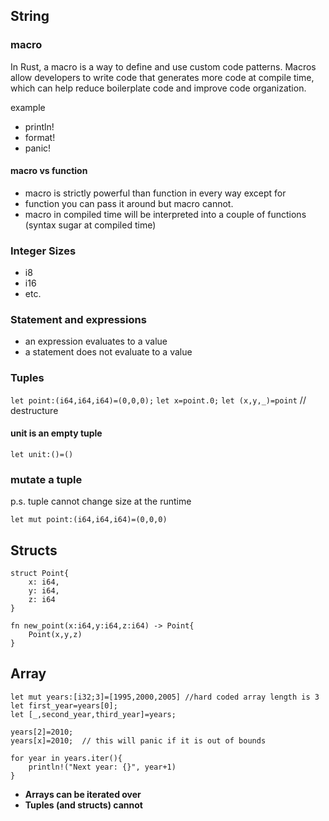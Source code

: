 ## String
### macro
In Rust, a macro is a way to define and use custom code patterns. Macros allow developers to write code that generates more code at compile time, which can help reduce boilerplate code and improve code organization.

example

- println!
- format!
- panic!

#### macro vs function

-  macro is strictly powerful than function in every way except for
-  function you can pass it around but macro cannot.
-  macro in compiled time will be interpreted into a couple of functions (syntax sugar at compiled time)

### Integer Sizes
- i8
-  i16
-  etc.

### Statement and expressions

- an expression evaluates to a value
-  a statement does not evaluate to a value

### Tuples
``` let point:(i64,i64,i64)=(0,0,0); ```
``` let x=point.0; ```
``` let (x,y,_)=point ``` // destructure
#### unit is an empty tuple
``` let unit:()=() ```
### mutate a tuple
p.s. tuple cannot change size at the runtime

```
let mut point:(i64,i64,i64)=(0,0,0)
```
## Structs

```
struct Point{
    x: i64,
    y: i64,
    z: i64
}

fn new_point(x:i64,y:i64,z:i64) -> Point{
    Point(x,y,z)
}
```

## Array

```
let mut years:[i32;3]=[1995,2000,2005] //hard coded array length is 3
let first_year=years[0];
let [_,second_year,third_year]=years;

years[2]=2010;
years[x]=2010;  // this will panic if it is out of bounds

for year in years.iter(){
    println!("Next year: {}", year+1)
}
```
 - **Arrays can be iterated over**
 - **Tuples (and structs) cannot**
